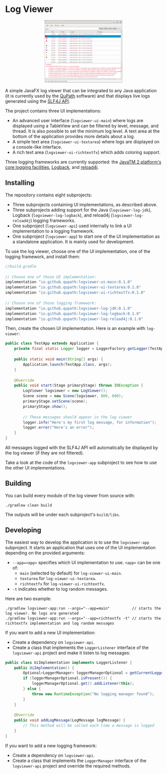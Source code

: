 # Log Viewer

<p align="center">
<img src="images/logviewer.png" height="200" alt="Log viewer">
</p>

A simple JavaFX log viewer that can be integrated to any Java application (it is currently used by the [QuPath](https://qupath.github.io/) software) and that displays live logs generated using the [SLF4J API](https://www.slf4j.org/).

The project contains three UI implementations:
* An advanced user interface (`logviewer-ui-main`) where logs are displayed using a TableView and can be filtered by level, message, and thread. It is also possible to set the minimum log level. A text area at the bottom of the application provides more details about a log.
* A simple text area (`logviewer-ui-textarea`) where logs are displayed on a console-like interface.
* A rich text area (`logviewer-ui-richtextfx`) which adds coloring support.

Three logging frameworks are currently supported: the [JavaTM 2 platform's core logging facilities](https://docs.oracle.com/javase/8/docs/api/java/util/logging/package-summary.html), [Logback](https://logback.qos.ch/), and [reload4j](https://reload4j.qos.ch/).

## Installing
The repository contains eight subprojects:
* Three subprojects containing UI implementations, as described above.
* Three subprojects adding support for the Java (`logviewer-log-jdk`), Logback (`logviewer-log-logback`), and reload4j (`logviewer-log-reload4j`) logging frameworks.
* One subproject (`logviewer-api`) used internally to link a UI implementation to a logging framework.
* One subproject (`logviewer-app`) to start one of the UI implementation as a standalone application. It is mainly used for development.

To use the log viewer, choose one of the UI implementation, one of the logging framework, and install them:
```groovy
//build.gradle

// Choose one of those UI implementation:
implementation "io.github.qupath:logviewer-ui-main:0.1.0"
implementation "io.github.qupath:logviewer-ui-textarea:0.1.0"
implementation "io.github.qupath:logviewer-ui-richtextfx:0.1.0"

// Choose one of those logging framework:
implementation "io.github.qupath:logviewer-log-jdk:0.1.0"
implementation "io.github.qupath:logviewer-log-logback:0.1.0"
implementation "io.github.qupath:logviewer-log-reload4j:0.1.0"
```

Then, create the chosen UI implementation. Here is an example with `log-viewer`:
```java
public class TestApp extends Application {
    private final static Logger logger = LoggerFactory.getLogger(TestApp.class);
    
    public static void main(String[] args) {
        Application.launch(TestApp.class, args);
    }
    
    @Override
    public void start(Stage primaryStage) throws IOException {
        LogViewer logviewer = new LogViewer();
        Scene scene = new Scene(logviewer, 800, 600);
        primaryStage.setScene(scene);
        primaryStage.show();

        // These messages should appear in the log viewer
        logger.info("Here's my first log message, for information");
        logger.error("Here's an error");
    }
}
```
All messages logged with the SLF4J API will automatically be displayed by the log viewer (if they are not filtered).

Take a look at the code of the `logviewer-app` subproject to see how to use the other UI implementations.

## Building
You can build every module of the log viewer from source with:
```shell
./gradlew clean build
```
The outputs will be under each subproject's `build/libs`.

## Developing
The easiest way to develop the application is to use the `logviewer-app` subproject.
It starts an application that uses one of the UI implementation depending on the provided arguments:
* `--app=<app>` specifies which UI implementation to use. `<app>` can be one of:
  * `main` (selected by default) for `log-viewer-ui-main`.
  * `textarea` for `log-viewer-ui-textarea`.
  * `richtextfx` for `log-viewer-ui-richtextfx`.
* `-t` indicates whether to log random messages.

Here are two example:
```shell
./gradlew logviewer-app:run --args="--app=main"          // starts the log viewer. No logs are generated
./gradlew logviewer-app:run --args="--app=richtextfx -t" // starts the richtextfx implementation and log random messages
```

If you want to add a new UI implementation:
* Create a dependency on `logviewer-api`.
* Create a class that implements the `LoggerListener` interface of the `logviewer-api` project and make it listen to log messages:
```java
public class UiImplementation implements LoggerListener {
    public UiImplementation() {
        Optional<LoggerManager> loggerManagerOptional = getCurrentLoggerManager();
        if (loggerManagerOptional.isPresent()) {
            loggerManagerOptional.get().addListener(this);
        } else {
            throw new RuntimeException("No logging manager found");
        }
    }

    @Override
    public void addLogMessage(LogMessage logMessage) {
        // This method will be called each time a message is logged
    }
}
```

If you want to add a new logging framework:
* Create a dependency on `logviewer-api`.
* Create a class that implements the `LoggerManager` interface of the `logviewer-api` project and override the required methods.

